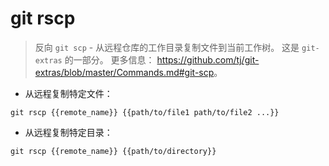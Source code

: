 # git rscp

> 反向 `git scp` - 从远程仓库的工作目录复制文件到当前工作树。
> 这是 `git-extras` 的一部分。
> 更多信息： <https://github.com/tj/git-extras/blob/master/Commands.md#git-scp>。

- 从远程复制特定文件：

`git rscp {{remote_name}} {{path/to/file1 path/to/file2 ...}}`

- 从远程复制特定目录：

`git rscp {{remote_name}} {{path/to/directory}}`